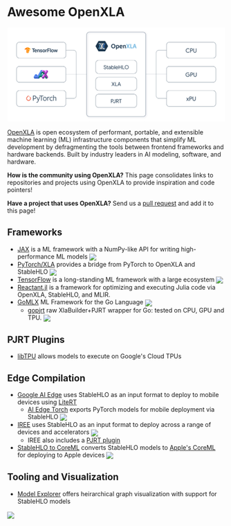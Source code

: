 # Awesome OpenXLA

<picture>
  <source
    media="(prefers-color-scheme: dark)"
    srcset="https://raw.githubusercontent.com/openxla/xla/refs/heads/main/docs/images/openxla_dark.svg"
    class="devsite-dark-theme">
  <img
    alt="OpenXLA Ecosystem"
    src="https://raw.githubusercontent.com/openxla/xla/refs/heads/main/docs/images/openxla.svg">
</picture>

[OpenXLA](https://openxla.org) is open ecosystem of performant, portable, and
extensible machine learning (ML) infrastructure components that simplify ML
development by defragmenting the tools between frontend frameworks and hardware
backends. Built by industry leaders in AI modeling, software, and hardware.

**How is the community using OpenXLA?** This page consolidates links to
repositories and projects using OpenXLA to provide inspiration and code pointers!

**Have a project that uses OpenXLA?** Send us a
[pull request](https://github.com/openxla/stablehlo/blob/main/docs/awesome.md)
and add it to this page!

## Frameworks

- [JAX](https://github.com/jax-ml/jax) is a ML framework with a
NumPy-like API for writing high-performance ML models <img align="center" src="https://img.shields.io/github/stars/jax-ml/jax?style=social">
- [PyTorch/XLA](https://github.com/pytorch/xla/) provides a bridge from PyTorch
to OpenXLA and StableHLO <img  align="center" src="https://img.shields.io/github/stars/pytorch/xla?style=social">
- [TensorFlow](https://github.com/tensorflow/tensorflow) is a long-standing ML
framework with a large ecosystem <img align="center" src="https://img.shields.io/github/stars/tensorflow/tensorflow?style=social">
- [Reactant.jl](https://github.com/EnzymeAD/Reactant.jl) is a framework for optimizing and executing Julia code via OpenXLA, StableHLO, and MLIR.
- [GoMLX](https://github.com/gomlx/gomlx) ML Framework for the Go Language
  <img align="center" src="https://img.shields.io/github/stars/gomlx/gomlx?style=social">
  - [gopjrt](https://github.com/gomlx/gopjrt) raw XlaBuilder+PJRT wrapper for Go:
    tested on CPU, GPU and TPU.
    <img align="center" src="https://img.shields.io/github/stars/gomlx/gopjrt?style=social">

## PJRT Plugins

- [libTPU](https://cloud.google.com/tpu/docs/runtimes) allows models to execute
on Google's Cloud TPUs

## Edge Compilation

- [Google AI Edge](https://ai.google.dev/edge) uses StableHLO as an input format
to deploy to mobile devices using [LiteRT](https://ai.google.dev/edge/litert)
  - [AI Edge Torch](https://github.com/google-ai-edge/ai-edge-torch) exports
  PyTorch models for mobile deployment via StableHLO <img align="center" src="https://img.shields.io/github/stars/google-ai-edge/ai-edge-torch?style=social">
- [IREE](https://iree.dev/) uses StableHLO as an input format to deploy across
  a range of devices and accelerators
  <img align="center" src="https://img.shields.io/github/stars/iree-org/iree?style=social">
  - IREE also includes a
    [PJRT plugin](https://github.com/iree-org/iree/tree/main/integrations/pjrt)
- [StableHLO to CoreML](https://github.com/kasper0406/stablehlo-coreml/tree/main)
  converts StableHLO models to [Apple's CoreML](https://developer.apple.com/documentation/coreml/)
  for deploying to Apple devices
  <img align="center" src="https://img.shields.io/github/stars/kasper0406/stablehlo-coreml?style=social">

## Tooling and Visualization

- [Model Explorer](https://github.com/google-ai-edge/model-explorer) offers
heirarchical graph visualization with support for StableHLO models
<img align="center" src="https://img.shields.io/github/stars/google-ai-edge/model-explorer?style=social">
